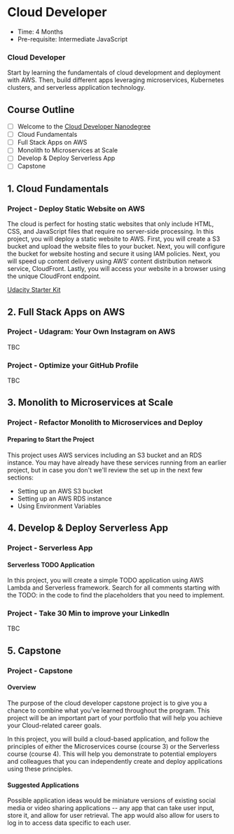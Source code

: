 # Cloud Developer

* Time: 4 Months
* Pre-requisite: Intermediate JavaScript

### Cloud Developer
Start by learning the fundamentals of cloud development and deployment with AWS. Then, build different apps leveraging microservices, 
Kubernetes clusters, and serverless application technology.



## Course Outline

- [ ] Welcome to the [Cloud Developer Nanodegree](https://classroom.udacity.com/nanodegrees/nd9990/dashboard/overview)
- [ ] Cloud Fundamentals 
- [ ] Full Stack Apps on AWS
- [ ] Monolith to Microservices at Scale
- [ ] Develop & Deploy Serverless App
- [ ] Capstone

## 1. Cloud Fundamentals

### Project - Deploy Static Website on AWS

The cloud is perfect for hosting static websites that only include HTML, CSS, and JavaScript files that 
require no server-side processing. In this project, you will deploy a static website to AWS. First, you 
will create a S3 bucket and upload the website files to your bucket. Next, you will configure the bucket 
for website hosting and secure it using IAM policies. Next, you will speed up content delivery using AWS’ 
content distribution network service, CloudFront. Lastly, you will access your website in a browser using 
the unique CloudFront endpoint.

[Udacity Starter Kit](https://drive.google.com/file/d/15vQ7-utH7wBJzdAX3eDmO9ls35J5_sEQ/view)

## 2. Full Stack Apps on AWS

### Project - Udagram: Your Own Instagram on AWS

TBC

### Project - Optimize your GitHub Profile

TBC

## 3. Monolith to Microservices at Scale

### Project - Refactor Monolith to Microservices and Deploy

#### Preparing to Start the Project
This project uses AWS services including an S3 bucket and an RDS instance. You may have already have these 
services running from an earlier project, but in case you don't we'll review the set up in the next few 
sections:

* Setting up an AWS S3 bucket
* Setting up an AWS RDS instance
* Using Environment Variables


## 4. Develop & Deploy Serverless App

### Project - Serverless App

#### Serverless TODO Application
In this project, you will create a simple TODO application using AWS Lambda and Serverless framework. 
Search for all comments starting with the TODO: in the code to find the placeholders that you need to implement.

### Project - Take 30 Min to improve your LinkedIn

TBC


## 5. Capstone

### Project - Capstone

#### Overview
The purpose of the cloud developer capstone project is to give you a chance to combine what you've learned 
throughout the program. This project will be an important part of your portfolio that will help you achieve 
your Cloud-related career goals.

In this project, you will build a cloud-based application, and follow the principles of either the 
Microservices course (course 3) or the Serverless course (course 4). This will help you demonstrate to 
potential employers and colleagues that you can independently create and deploy applications using these 
principles.

#### Suggested Applications
Possible application ideas would be miniature versions of existing social media or video sharing applications 
-- any app that can take user input, store it, and allow for user retrieval. The app would also allow for users 
to log in to access data specific to each user.
